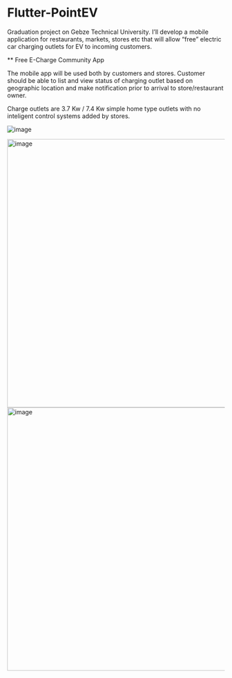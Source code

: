 # Flutter-PointEV
Graduation project on Gebze Technical University. I’ll develop a mobile application for restaurants, markets, stores etc that will allow “free” electric car charging outlets for EV to incoming customers.


** Free E-Charge Community App

The mobile app will be used both by customers and stores. Customer should be able to list and view status of charging outlet based on geographic location and make notification prior to arrival to store/restaurant owner. 

Charge outlets are 3.7 Kw / 7.4 Kw simple home type outlets with no inteligent control systems added by stores.

![image](https://user-images.githubusercontent.com/55507463/197872199-4f19aaec-3aa4-4b40-85fd-5433954fa2a3.png)


<img width="622" alt="image" src="https://user-images.githubusercontent.com/55507463/197872048-fd4af10e-3b6c-4ec7-9027-78b5fb35e73a.png">

<img width="610" alt="image" src="https://user-images.githubusercontent.com/55507463/197872100-ec4ef219-1abf-477a-bc78-d6db2d5a3caa.png">

